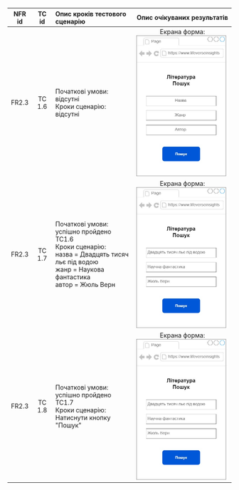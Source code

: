 |NFR id|TC id|Опис кроків тестового сценарію|Опис очікуваних результатів|
|:-----:|:-----:|:-----|:-----:|
|FR2.3|TC 1.6|Початкові умови: відсутні<br> Кроки сценарію: відсутні|Екрана форма:<br>![TC1.6](/2-SoftwareDesign/2.8-TestCases/TC1.6.jpg)|
|FR2.3|TC 1.7|Початкові умови: успішно пройдено TC1.6<br> Кроки сценарію:<br>назва = Двадцять тисяч льє під водою <br> жанр = Наукова фантастика <br> автор = Жюль Верн|Екрана форма:<br>![TC1.7](/2-SoftwareDesign/2.8-TestCases/TC1.7.jpg)|
|FR2.3|TC 1.8|Початкові умови: успішно пройдено TC1.7<br> Кроки сценарію:<br>Натиснути кнопку "Пошук"|Екрана форма:<br>![TC1.8](/2-SoftwareDesign/2.8-TestCases/TC1.7.jpg)|
